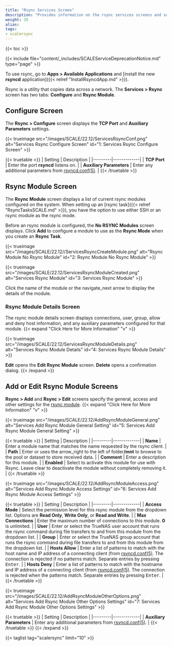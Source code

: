 ```yaml
---
title: "Rsync Services Screen"
description: "Provides information on the rsync services screens and settings."
weight: 35
alias: 
tags:
- scalersync
---
```


{{< toc >}}

{{< include file="content/_includes/SCALEServiceDeprecationNotice.md" type="page" >}}

To use rsync, go to **Apps > Available Applications** and [install the new **rsyncd** application]({{< relref "InstallRsyncdApp.md" >}}).

Rsync is a utility that copies data across a network. The **Services > Rsync** screen has two tabs: **Configure** and **Rsync Module**.

## Configure Screen

The **Rsync > Configure** screen displays the **TCP Port** and **Auxiliary Parameters** settings. 

{{< trueimage src="/images/SCALE/22.12/ServicesRsyncConf.png" alt="Services Rsync Configure Screen" id="1: Services Rsync Configure Screen" >}}

{{< truetable >}}
| Setting | Description |
|---------|-------------|
| **TCP Port** | Enter the port **rsyncd** listens on. |
| **Auxiliary Parameters** | Enter any additional parameters from [rsyncd.conf(5)](https://www.samba.org/ftp/rsync/rsyncd.conf.html). |
{{< /truetable >}}

## Rsync Module Screen

The **Rsync Module** screen displays a list of current rsync modules configured on the system. 
When setting up an [rsync task]({{< relref "RsyncTasksSCALE.md" >}}), you have the option to use either SSH or an rsync module as the rsync mode.

Before an rsync module is configured, the **No RSYNC Modules** screen displays. Click **Add** to configure a module to use as the **Rsync Mode** when you create an **Rsync Task**. 

{{< trueimage src="/images/SCALE/22.12//ServicesRsyncCreateModule.png" alt="Rsync Module No Rsync Module" id="2: Rsync Module No Rsync Module" >}}

{{< trueimage src="/images/SCALE/22.12/ServicesRsyncModuleCreated.png" alt="Services Rsync Module" id="3: Services Rsync Module" >}}

Click the name of the module or the <span class="material-icons">navigate_next</span> arrow to display the details of the module.

### Rsync Module Details Screen
The rsync module details screen displays connections, user, group, allow and deny host information, and any auxiliary parameters configured for that module. 
{{< expand "Click Here for More Information" "v" >}}

{{< trueimage src="/images/SCALE/22.12/ServicesRsyncModuleDetails.png" alt="Services Rsync Module Details" id="4: Services Rsync Module Details" >}}

**Edit** opens the **Edit Rsync Module** screen. **Delete** opens a confirmation dialog.
{{< /expand >}}
## Add or Edit Rsync Module Screens
**Rsync > Add** and **Rsync > Edit** screens specify the general, access and other settings for the [rsync module](https://download.samba.org/pub/rsync/rsync.1).
{{< expand "Click Here for More Information" "v" >}}

{{< trueimage src="/images/SCALE/22.12/AddRsyncModuleGeneral.png" alt="Services Add Rsync Module General Setting" id="5: Services Add Rsync Module General Setting" >}}

{{< truetable >}}
| Setting | Description |
|---------|-------------|
| **Name** | Enter a module name that matches the name requested by the rsync client. |
| **Path** | Enter or uses the <span class="material-icons">arrow_right</span> to the left of <span class="material-icons">folder</span>**/mnt** to browse to the pool or dataset to store received data. |
| **Comment** | Enter a description for this module. |
| **Enabled** | Select to activate this module for use with Rsync. Leave clear to deactivate the module without completely removing it. |
{{< /truetable >}}

{{< trueimage src="/images/SCALE/22.12/AddRsyncModuleAccess.png" alt="Services Add Rsync Module Access Settings" id="6: Services Add Rsync Module Access Settings" >}}

{{< truetable >}}
| Setting | Description |
|---------|-------------|
| **Access Mode** | Select the permission level for this rsync module from the dropdown list. Options are **Read Only**, **Write Only**, or **Read and Write**. |
| **Max Connections** | Enter the maximum number of connections to this module. **0** is unlimited. |
| **User** | Enter or select the TrueNAS user account that runs the rsync command during file transfers to and from this module from the dropdown list. |
| **Group** | Enter or select the TrueNAS group account that runs the rsync command during file transfers to and from this module from the dropdown list. |
| **Hosts Allow** | Enter a list of patterns to match with the host name and IP address of a connecting client (from [rsyncd.conf(5)](https://www.samba.org/ftp/rsync/rsyncd.conf.html). The connection is rejected if no patterns match. Separate entries by pressing <kbd>Enter</kbd>. |
| **Hosts Deny** | Enter  a list of patterns to match with the hostname and IP address of a connecting client (from [rsyncd.conf(5)](https://www.samba.org/ftp/rsync/rsyncd.conf.html). The connection is rejected when the patterns match. Separate entries by pressing <kbd>Enter</kbd>. |
{{< /truetable >}}

{{< trueimage src="/images/SCALE/22.12/AddRsyncModuleOtherOptions.png" alt="Services Add Rsync Module Other Options Settings" id="7: Services Add Rsync Module Other Options Settings" >}}

{{< truetable >}}
| Setting | Description |
|---------|-------------|
| **Auxiliary Parameters** | Enter any additional parameters from [rsyncd.conf(5)](https://www.samba.org/ftp/rsync/rsyncd.conf.html). |
{{< /truetable >}}
{{< /expand >}}

{{< taglist tag="scalersync" limit="10" >}}